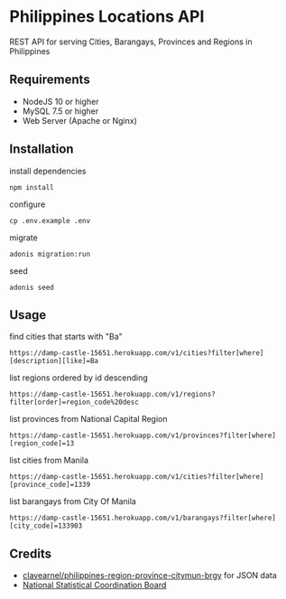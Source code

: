 # Philippines Locations API

REST API for serving Cities, Barangays, Provinces and Regions in Philippines

## Requirements
* NodeJS 10 or higher
* MySQL 7.5 or higher
* Web Server (Apache or Nginx)

## Installation

install dependencies
```
npm install
```

configure
```
cp .env.example .env
```

migrate
```
adonis migration:run
```

seed
```
adonis seed
```


## Usage


find cities that starts with "Ba"
```
https://damp-castle-15651.herokuapp.com/v1/cities?filter[where][description][like]=Ba

```

list regions ordered by id descending
```
https://damp-castle-15651.herokuapp.com/v1/regions?filter[order]=region_code%20desc
```

list provinces from National Capital Region
```
https://damp-castle-15651.herokuapp.com/v1/provinces?filter[where][region_code]=13
```

list cities from Manila
```
https://damp-castle-15651.herokuapp.com/v1/cities?filter[where][province_code]=1339
```

list barangays from City Of Manila
```
https://damp-castle-15651.herokuapp.com/v1/barangays?filter[where][city_code]=133903
```


## Credits

* [clavearnel/philippines-region-province-citymun-brgy](https://github.com/clavearnel/philippines-region-province-citymun-brgy) for JSON data
* [National Statistical Coordination Board](http://www.nscb.gov.ph/)